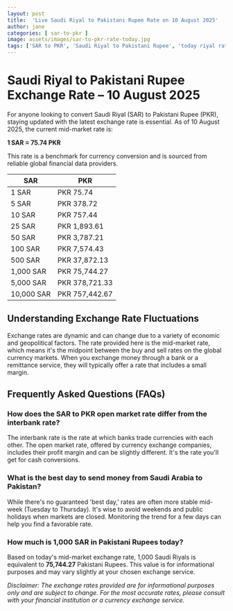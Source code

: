 ```yaml
---
layout: post
title:  'Live Saudi Riyal to Pakistani Rupee Rate on 10 August 2025'
author: jane
categories: [ sar-to-pkr ]
image: assets/images/sar-to-pkr-rate-today.jpg
tags: ['SAR to PKR', 'Saudi Riyal to Pakistani Rupee', 'today riyal rate in pakistan', 'saudi riyal rate', 'open market riyal rate']
---
```


# Saudi Riyal to Pakistani Rupee Exchange Rate – 10 August 2025

For anyone looking to convert Saudi Riyal (SAR) to Pakistani Rupee (PKR), staying updated with the latest exchange rate is essential. As of 10 August 2025, the current mid-market rate is:

**1 SAR = 75.74 PKR**

This rate is a benchmark for currency conversion and is sourced from reliable global financial data providers.

| SAR | PKR |
| --- | --- |
| 1 SAR | PKR 75.74 |
| 5 SAR | PKR 378.72 |
| 10 SAR | PKR 757.44 |
| 25 SAR | PKR 1,893.61 |
| 50 SAR | PKR 3,787.21 |
| 100 SAR | PKR 7,574.43 |
| 500 SAR | PKR 37,872.13 |
| 1,000 SAR | PKR 75,744.27 |
| 5,000 SAR | PKR 378,721.33 |
| 10,000 SAR | PKR 757,442.67 |


## Understanding Exchange Rate Fluctuations

Exchange rates are dynamic and can change due to a variety of economic and geopolitical factors. The rate provided here is the mid-market rate, which means it's the midpoint between the buy and sell rates on the global currency markets. When you exchange money through a bank or a remittance service, they will typically offer a rate that includes a small margin.

## Frequently Asked Questions (FAQs)

### How does the SAR to PKR open market rate differ from the interbank rate?

The interbank rate is the rate at which banks trade currencies with each other. The open market rate, offered by currency exchange companies, includes their profit margin and can be slightly different. It's the rate you'll get for cash conversions.

### What is the best day to send money from Saudi Arabia to Pakistan?

While there's no guaranteed 'best day,' rates are often more stable mid-week (Tuesday to Thursday). It's wise to avoid weekends and public holidays when markets are closed. Monitoring the trend for a few days can help you find a favorable rate.

### How much is 1,000 SAR in Pakistani Rupees today?

Based on today's mid-market exchange rate, 1,000 Saudi Riyals is equivalent to **75,744.27** Pakistani Rupees. This value is for informational purposes and may vary slightly at your chosen exchange service.



*Disclaimer: The exchange rates provided are for informational purposes only and are subject to change. For the most accurate rates, please consult with your financial institution or a currency exchange service.*
